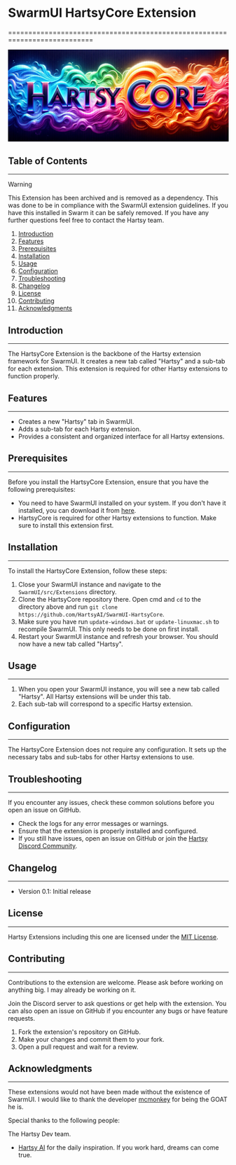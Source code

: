 # SwarmUI HartsyCore Extension
===========================================================================

![HartsySwarm](https://github.com/HartsyAI/SwarmUI-HartsyCore/blob/main/Images/hartsy_core.png?raw=true)

## Table of Contents
-----------------

> [!WARNING]
> This Extension has been archived and is removed as a dependency. This was done to be in compliance with the SwarmUI extension guidelines. If you have this installed in Swarm it can be safely removed. If you have any further questions feel free to contact the Hartsy team. 

1. [Introduction](#introduction)
2. [Features](#features)
3. [Prerequisites](#prerequisites)
4. [Installation](#installation)
5. [Usage](#usage)
6. [Configuration](#configuration)
7. [Troubleshooting](#troubleshooting)
8. [Changelog](#changelog)
9. [License](#license)
10. [Contributing](#contributing)
11. [Acknowledgments](#acknowledgments)

## Introduction
---------------

The HartsyCore Extension is the backbone of the Hartsy extension framework for SwarmUI. It creates a new tab called "Hartsy" and a sub-tab for each extension. This extension is required for other Hartsy extensions to function properly.

## Features
------------

* Creates a new "Hartsy" tab in SwarmUI.
* Adds a sub-tab for each Hartsy extension.
* Provides a consistent and organized interface for all Hartsy extensions.

## Prerequisites
----------------

Before you install the HartsyCore Extension, ensure that you have the following prerequisites:

* You need to have SwarmUI installed on your system. If you don't have it installed, you can download it from [here](https://github.com/mcmonkeyprojects/SwarmUI).
* HartsyCore is required for other Hartsy extensions to function. Make sure to install this extension first.

## Installation
--------------

To install the HartsyCore Extension, follow these steps:

1. Close your SwarmUI instance and navigate to the `SwarmUI/src/Extensions` directory.
2. Clone the HartsyCore repository there. Open cmd and `cd` to the directory above and run `git clone https://github.com/HartsyAI/SwarmUI-HartsyCore`.
3. Make sure you have run `update-windows.bat` or `update-linuxmac.sh` to recompile SwarmUI. This only needs to be done on first install.
4. Restart your SwarmUI instance and refresh your browser. You should now have a new tab called "Hartsy".

## Usage
--------

1. When you open your SwarmUI instance, you will see a new tab called "Hartsy". All Hartsy extensions will be under this tab.
2. Each sub-tab will correspond to a specific Hartsy extension.

## Configuration
----------------

The HartsyCore Extension does not require any configuration. It sets up the necessary tabs and sub-tabs for other Hartsy extensions to use.

## Troubleshooting
-----------------

If you encounter any issues, check these common solutions before you open an issue on GitHub.

* Check the logs for any error messages or warnings.
* Ensure that the extension is properly installed and configured.
* If you still have issues, open an issue on GitHub or join the [Hartsy Discord Community](https://discord.gg/g9WxrANX4z).

## Changelog
------------

* Version 0.1: Initial release

## License
----------

Hartsy Extensions including this one are licensed under the [MIT License](https://opensource.org/licenses/MIT).

## Contributing
---------------

Contributions to the extension are welcome. Please ask before working on anything big. I may already be working on it.

Join the Discord server to ask questions or get help with the extension. You can also open an issue on GitHub if you encounter any bugs or have feature requests.

1. Fork the extension's repository on GitHub.
2. Make your changes and commit them to your fork.
3. Open a pull request and wait for a review.

## Acknowledgments
------------------

These extensions would not have been made without the existence of SwarmUI. I would like to thank the developer [mcmonkey](https://github.com/mcmonkey4eva) for being the GOAT he is.

Special thanks to the following people:

The Hartsy Dev team. 
* [Hartsy AI](https://hartsy.ai) for the daily inspiration. If you work hard, dreams can come true.
